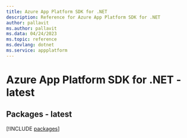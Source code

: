 ```yaml
---
title: Azure App Platform SDK for .NET
description: Reference for Azure App Platform SDK for .NET
author: pallavit
ms.author: pallavit
ms.data: 04/24/2023
ms.topic: reference
ms.devlang: dotnet
ms.service: appplatform
---
```

# Azure App Platform SDK for .NET - latest
## Packages - latest
[!INCLUDE [packages](app-platform-index.md)]